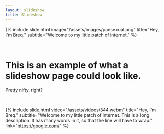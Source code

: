 ```yaml
---
layout: slideshow
title: Slideshow
---
```


{% include slide.html image="/assets/images/pansexual.png" title="Hey, I'm Breq." subtitle="Welcome to my little patch of internet." %}

<br>

# This is an example of what a slideshow page could look like.
Pretty nifty, right?

<br>

{% include slide.html video="/assets/videos/344.webm" title="Hey, I'm Breq." subtitle="Welcome to my little patch of internet. This is a long description. It has many words in it, so that the line will have to wrap." link="https://google.com/" %}
